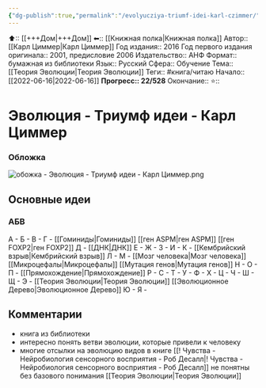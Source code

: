 ```yaml
---
{"dg-publish":true,"permalink":"/evolyucziya-triumf-idei-karl-czimmer/"}
---
```



⬆:: [[+++Дом\|+++Дом]]
⬅:: [[Книжная полка\|Книжная полка]]
Автор:: [[Карл Циммер\|Карл Циммер]]
Год издания:: 2016 
Год первого издания оригинала:: 2001, предисловие 2006
Издательство:: АНФ
Формат:: бумажная из библиотеки
Язык:: Русский
Сфера:: Обучение
Тема:: [[Теория Эволюции\|Теория Эволюции]]
Теги:: #книга/читаю 
Начало:: [[2022-06-16\|2022-06-16]]
**Прогресс:: 22/528**
Окончание:: 
⭐:: 

# Эволюция - Триумф идеи - Карл Циммер
### Обложка

![обожка - Эволюция - Триумф идеи - Карл Циммер.png](/img/user/%D0%BE%D0%B1%D0%BE%D0%B6%D0%BA%D0%B0%20-%20%D0%AD%D0%B2%D0%BE%D0%BB%D1%8E%D1%86%D0%B8%D1%8F%20-%20%D0%A2%D1%80%D0%B8%D1%83%D0%BC%D1%84%20%D0%B8%D0%B4%D0%B5%D0%B8%20-%20%D0%9A%D0%B0%D1%80%D0%BB%20%D0%A6%D0%B8%D0%BC%D0%BC%D0%B5%D1%80.png)

## Основные идеи
### АБВ
А - 
Б - 
В - 
Г - [[Гоминиды\|Гоминиды]] [[ген ASPM\|ген ASPM]] [[ген FOXP2\|ген FOXP2]]
Д - [[ДНК\|ДНК]]
Е - 
Ж - 
З - 
И - 
К - [[Кембрийский взрыв\|Кембрийский взрыв]] 
Л - 
М - [[Мозг человека\|Мозг человека]] [[Микроцефалы\|Микроцефалы]] [[Мутация генов\|Мутация генов]]
Н - 
О - 
П - [[Прямохождение\|Прямохождение]]
Р - 
С - 
Т - 
У - 
Ф - 
Х - 
Ц - 
Ч - 
Ш - 
Щ - 
Э - [[Теория Эволюции\|Теория Эволюции]] [[Эволюционное Дерево\|Эволюционное Дерево]]
Ю - 
Я - 

### 

## Комментарии
- книга из библиотеки
- интересно понять ветви эволюции, которые привели к человеку
- многие отсылки на эволюцию видов в книге [[! Чувства - Нейробиология сенсорного восприятия - Роб Десалл\|! Чувства - Нейробиология сенсорного восприятия - Роб Десалл]] не понятны без базового понимания [[Теория Эволюции\|Теория Эволюции]]